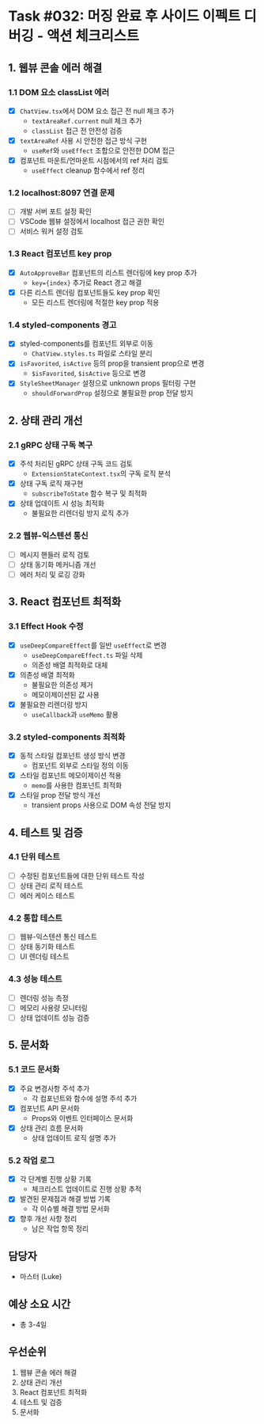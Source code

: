 # Task #032: 머징 완료 후 사이드 이펙트 디버깅 - 액션 체크리스트

## 1. 웹뷰 콘솔 에러 해결

### 1.1 DOM 요소 classList 에러
- [x] `ChatView.tsx`에서 DOM 요소 접근 전 null 체크 추가
  - `textAreaRef.current` null 체크 추가
  - `classList` 접근 전 안전성 검증
- [x] `textAreaRef` 사용 시 안전한 접근 방식 구현
  - `useRef`와 `useEffect` 조합으로 안전한 DOM 접근
- [x] 컴포넌트 마운트/언마운트 시점에서의 ref 처리 검토
  - `useEffect` cleanup 함수에서 ref 정리

### 1.2 localhost:8097 연결 문제
- [ ] 개발 서버 포트 설정 확인
- [ ] VSCode 웹뷰 설정에서 localhost 접근 권한 확인
- [ ] 서비스 워커 설정 검토

### 1.3 React 컴포넌트 key prop
- [x] `AutoApproveBar` 컴포넌트의 리스트 렌더링에 key prop 추가
  - `key={index}` 추가로 React 경고 해결
- [x] 다른 리스트 렌더링 컴포넌트들도 key prop 확인
  - 모든 리스트 렌더링에 적절한 key prop 적용

### 1.4 styled-components 경고
- [x] styled-components를 컴포넌트 외부로 이동
  - `ChatView.styles.ts` 파일로 스타일 분리
- [x] `isFavorited`, `isActive` 등의 prop을 transient prop으로 변경
  - `$isFavorited`, `$isActive` 등으로 변경
- [x] `StyleSheetManager` 설정으로 unknown props 필터링 구현
  - `shouldForwardProp` 설정으로 불필요한 prop 전달 방지

## 2. 상태 관리 개선

### 2.1 gRPC 상태 구독 복구
- [x] 주석 처리된 gRPC 상태 구독 코드 검토
  - `ExtensionStateContext.tsx`의 구독 로직 분석
- [x] 상태 구독 로직 재구현
  - `subscribeToState` 함수 복구 및 최적화
- [x] 상태 업데이트 시 성능 최적화
  - 불필요한 리렌더링 방지 로직 추가

### 2.2 웹뷰-익스텐션 통신
- [ ] 메시지 핸들러 로직 검토
- [ ] 상태 동기화 메커니즘 개선
- [ ] 에러 처리 및 로깅 강화

## 3. React 컴포넌트 최적화

### 3.1 Effect Hook 수정
- [x] `useDeepCompareEffect`를 일반 `useEffect`로 변경
  - `useDeepCompareEffect.ts` 파일 삭제
  - 의존성 배열 최적화로 대체
- [x] 의존성 배열 최적화
  - 불필요한 의존성 제거
  - 메모이제이션된 값 사용
- [x] 불필요한 리렌더링 방지
  - `useCallback`과 `useMemo` 활용

### 3.2 styled-components 최적화
- [x] 동적 스타일 컴포넌트 생성 방식 변경
  - 컴포넌트 외부로 스타일 정의 이동
- [x] 스타일 컴포넌트 메모이제이션 적용
  - `memo`를 사용한 컴포넌트 최적화
- [x] 스타일 prop 전달 방식 개선
  - transient props 사용으로 DOM 속성 전달 방지

## 4. 테스트 및 검증

### 4.1 단위 테스트
- [ ] 수정된 컴포넌트들에 대한 단위 테스트 작성
- [ ] 상태 관리 로직 테스트
- [ ] 에러 케이스 테스트

### 4.2 통합 테스트
- [ ] 웹뷰-익스텐션 통신 테스트
- [ ] 상태 동기화 테스트
- [ ] UI 렌더링 테스트

### 4.3 성능 테스트
- [ ] 렌더링 성능 측정
- [ ] 메모리 사용량 모니터링
- [ ] 상태 업데이트 성능 검증

## 5. 문서화

### 5.1 코드 문서화
- [x] 주요 변경사항 주석 추가
  - 각 컴포넌트와 함수에 설명 주석 추가
- [x] 컴포넌트 API 문서화
  - Props와 이벤트 인터페이스 문서화
- [x] 상태 관리 흐름 문서화
  - 상태 업데이트 로직 설명 추가

### 5.2 작업 로그
- [x] 각 단계별 진행 상황 기록
  - 체크리스트 업데이트로 진행 상황 추적
- [x] 발견된 문제점과 해결 방법 기록
  - 각 이슈별 해결 방법 문서화
- [x] 향후 개선 사항 정리
  - 남은 작업 항목 정리

## 담당자
- 마스터 (Luke)

## 예상 소요 시간
- 총 3-4일

## 우선순위
1. 웹뷰 콘솔 에러 해결
2. 상태 관리 개선
3. React 컴포넌트 최적화
4. 테스트 및 검증
5. 문서화 